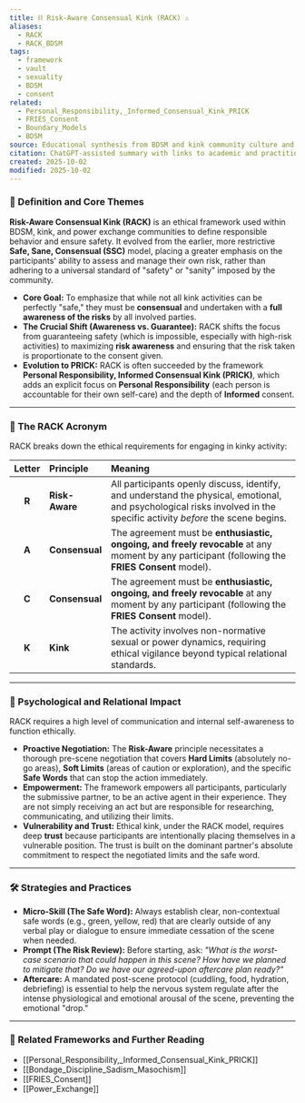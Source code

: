 ```yaml
---
title: ⛓️ Risk-Aware Consensual Kink (RACK) ⚠️
aliases:
  - RACK
  - RACK_BDSM
tags:
  - framework
  - vault
  - sexuality
  - BDSM
  - consent
related:
  - Personal_Responsibility,_Informed_Consensual_Kink_PRICK
  - FRIES_Consent
  - Boundary_Models
  - BDSM
source: Educational synthesis from BDSM and kink community culture and literature
citation: ChatGPT-assisted summary with links to academic and practitioner materials
created: 2025-10-02
modified: 2025-10-02
---
```


<!-- @format -->

### 🧩 Definition and Core Themes

**Risk-Aware Consensual Kink (RACK)** is an ethical framework used within BDSM, kink,
and power exchange communities to define responsible behavior and ensure safety. It
evolved from the earlier, more restrictive **Safe, Sane, Consensual (SSC)** model,
placing a greater emphasis on the participants' ability to assess and manage their own
risk, rather than adhering to a universal standard of "safety" or "sanity" imposed by
the community.

- **Core Goal:** To emphasize that while not all kink activities can be perfectly
  "safe," they must be **consensual** and undertaken with a **full awareness of the
  risks** by all involved parties.
- **The Crucial Shift (Awareness vs. Guarantee):** RACK shifts the focus from
  guaranteeing safety (which is impossible, especially with high-risk activities) to
  maximizing **risk awareness** and ensuring that the risk taken is proportionate to the
  consent given.
- **Evolution to PRICK:** RACK is often succeeded by the framework **Personal
  Responsibility, Informed Consensual Kink (PRICK)**, which adds an explicit focus on
  **Personal Responsibility** (each person is accountable for their own self-care) and
  the depth of **Informed** consent.

---

### 🌿 The RACK Acronym

RACK breaks down the ethical requirements for engaging in kinky activity:

| Letter | Principle      | Meaning                                                                                                                                                                 |
| :----: | :------------- | :---------------------------------------------------------------------------------------------------------------------------------------------------------------------- |
| **R**  | **Risk-Aware** | All participants openly discuss, identify, and understand the physical, emotional, and psychological risks involved in the specific activity _before_ the scene begins. |
| **A**  | **Consensual** | The agreement must be **enthusiastic, ongoing, and freely revocable** at any moment by any participant (following the **FRIES Consent** model).                         |
| **C**  | **Consensual** | The agreement must be **enthusiastic, ongoing, and freely revocable** at any moment by any participant (following the **FRIES Consent** model).                         |
| **K**  | **Kink**       | The activity involves non-normative sexual or power dynamics, requiring ethical vigilance beyond typical relational standards.                                          |

---

### 🧠 Psychological and Relational Impact

RACK requires a high level of communication and internal self-awareness to function
ethically.

- **Proactive Negotiation:** The **Risk-Aware** principle necessitates a thorough
  pre-scene negotiation that covers **Hard Limits** (absolutely no-go areas), **Soft
  Limits** (areas of caution or exploration), and the specific **Safe Words** that can
  stop the action immediately.
- **Empowerment:** The framework empowers all participants, particularly the submissive
  partner, to be an active agent in their experience. They are not simply receiving an
  act but are responsible for researching, communicating, and utilizing their limits.
- **Vulnerability and Trust:** Ethical kink, under the RACK model, requires deep
  **trust** because participants are intentionally placing themselves in a vulnerable
  position. The trust is built on the dominant partner's absolute commitment to respect
  the negotiated limits and the safe word.

---

### 🛠️ Strategies and Practices

- **Micro-Skill (The Safe Word):** Always establish clear, non-contextual safe words
  (e.g., green, yellow, red) that are clearly outside of any verbal play or dialogue to
  ensure immediate cessation of the scene when needed.
- **Prompt (The Risk Review):** Before starting, ask: _"What is the worst-case scenario
  that could happen in this scene? How have we planned to mitigate that? Do we have our
  agreed-upon aftercare plan ready?"_
- **Aftercare:** A mandated post-scene protocol (cuddling, food, hydration, debriefing)
  is essential to help the nervous system regulate after the intense physiological and
  emotional arousal of the scene, preventing the emotional "drop."

---

### 🔗 Related Frameworks and Further Reading

- [[Personal_Responsibility,_Informed_Consensual_Kink_PRICK]]
- [[Bondage_Discipline_Sadism_Masochism]]
- [[FRIES_Consent]]
- [[Power_Exchange]]
